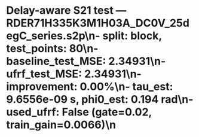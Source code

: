 # Delay-aware S21 test — RDER71H335K3M1H03A_DC0V_25degC_series.s2p\n- split: block, test_points: 80\n- baseline_test_MSE: 2.34931\n- ufrf_test_MSE: 2.34931\n- improvement: 0.00%\n- tau_est: 9.6556e-09 s, phi0_est: 0.194 rad\n- used_ufrf: False (gate=0.02, train_gain=0.0066)\n